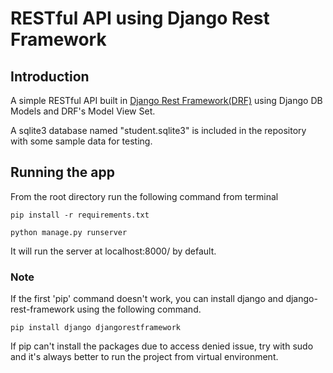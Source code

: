 # RESTful API using Django Rest Framework

## Introduction
A simple RESTful API built in [Django Rest Framework(DRF)](http://www.django-rest-framework.org/) using Django DB Models and DRF's Model View Set.

A sqlite3 database named "student.sqlite3" is included in the repository with some sample data for testing.

## Running the app
From the root directory run the following command from terminal

```
pip install -r requirements.txt

python manage.py runserver
```
It will run the server at localhost:8000/ by default.



### Note
If the first 'pip' command doesn't work, you can install django and django-rest-framework using the following command.

```
pip install django djangorestframework
```

If pip can't install the packages due to access denied issue, try with sudo and it's always better to run the project from virtual environment.
